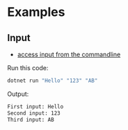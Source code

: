 # Examples

## Input
* [access input from the commandline](./inputExample.cs)

Run this code:
```bash
dotnet run "Hello" "123" "AB"
```
Output:
```bash
First input: Hello
Second input: 123
Third input: AB
```
